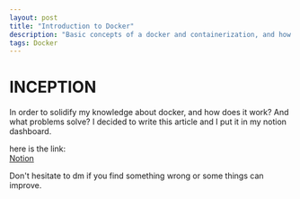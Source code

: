 ```yaml
---
layout: post
title: "Introduction to Docker"
description: "Basic concepts of a docker and containerization, and how I configured some service using docker technology."
tags: Docker
---
```

# INCEPTION

In order to solidify my knowledge about docker, and how does it work? And what problems solve? 
I decided to write this article and I put it in my notion dashboard.

here is the link:
<br><a href="https://mmoumni.notion.site/INCEPTION-dd43a99ce2af40348014ee72912f3f90"> Notion </a>

Don't hesitate to dm if you find something wrong or some things can improve.